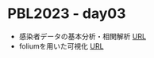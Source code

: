 # PBL2023 - day03

- 感染者データの基本分析・相関解析 [URL](https://colab.research.google.com/github/daiki-matsunaga/pbl2023/blob/main/day03/practice3.ipynb "link") 
- foliumを用いた可視化 [URL](https://colab.research.google.com/github/daiki-matsunaga/pbl2023/blob/main/day03/foliumSample.ipynb "link") 
